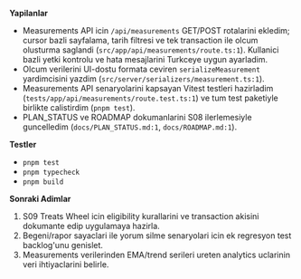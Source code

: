 **Yapilanlar**
- Measurements API icin `/api/measurements` GET/POST rotalarini ekledim; cursor bazli sayfalama, tarih filtresi ve tek transaction ile olcum olusturma saglandi (`src/app/api/measurements/route.ts:1`). Kullanici bazli yetki kontrolu ve hata mesajlarini Turkceye uygun ayarladim.
- Olcum verilerini UI-dostu formata ceviren `serializeMeasurement` yardimcisini yazdim (`src/server/serializers/measurement.ts:1`).
- Measurements API senaryolarini kapsayan Vitest testleri hazirladim (`tests/app/api/measurements/route.test.ts:1`) ve tum test paketiyle birlikte calistirdim (`pnpm test`).
- PLAN_STATUS ve ROADMAP dokumanlarini S08 ilerlemesiyle guncelledim (`docs/PLAN_STATUS.md:1`, `docs/ROADMAP.md:1`).

**Testler**
- `pnpm test`
- `pnpm typecheck`
- `pnpm build`

**Sonraki Adimlar**
1. S09 Treats Wheel icin eligibility kurallarini ve transaction akisini dokumante edip uygulamaya hazirla.
2. Begeni/rapor sayaclari ile yorum silme senaryolari icin ek regresyon test backlog'unu genislet.
3. Measurements verilerinden EMA/trend serileri ureten analytics uclarinin veri ihtiyaclarini belirle.
